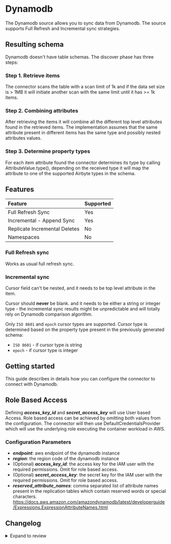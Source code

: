 # Dynamodb

The Dynamodb source allows you to sync data from Dynamodb. The source supports Full Refresh and
Incremental sync strategies.

## Resulting schema

Dynamodb doesn't have table schemas. The discover phase has three steps:

### Step 1. Retrieve items

The connector scans the table with a scan limit of 1k and if the data set size is > 1MB it will
initiate another scan with the same limit until it has >= 1k items.

### Step 2. Combining attributes

After retrieving the items it will combine all the different top level attributes found in the
retrieved items. The implementation assumes that the same attribute present in different items has
the same type and possibly nested attributes values.

### Step 3. Determine property types

For each item attribute found the connector determines its type by calling AttributeValue.type(),
depending on the received type it will map the attribute to one of the supported Airbyte types in
the schema.

## Features

| Feature                       | Supported |
| :---------------------------- | :-------- |
| Full Refresh Sync             | Yes       |
| Incremental - Append Sync     | Yes       |
| Replicate Incremental Deletes | No        |
| Namespaces                    | No        |

### Full Refresh sync

Works as usual full refresh sync.

### Incremental sync

Cursor field can't be nested, and it needs to be top level attribute in the item.

Cursor should **never** be blank. and it needs to be either a string or integer type - the
incremental sync results might be unpredictable and will totally rely on Dynamodb comparison
algorithm.

Only `ISO 8601` and `epoch` cursor types are supported. Cursor type is determined based on the
property type present in the previously generated schema:

- `ISO 8601` - if cursor type is string
- `epoch` - if cursor type is integer

## Getting started

This guide describes in details how you can configure the connector to connect with Dynamodb.

## Role Based Access

Defining **_access_key_id_** and **_secret_access_key_** will use User based Access. Role based access can be achieved
by omitting both values from the configuration. The connector will then use DefaultCredentialsProvider which will use
the underlying role executing the container workload in AWS.

### Сonfiguration Parameters

- **_endpoint_**: aws endpoint of the dynamodb instance
- **_region_**: the region code of the dynamodb instance
- (Optional) **_access_key_id_**: the access key for the IAM user with the required permissions. Omit for role based access.
- (Optional) **_secret_access_key_**: the secret key for the IAM user with the required permissions. Omit for role based access.
- **_reserved_attribute_names_**: comma separated list of attribute names present in the replication
  tables which contain reserved words or special characters.
  https://docs.aws.amazon.com/amazondynamodb/latest/developerguide/Expressions.ExpressionAttributeNames.html

## Changelog

<details>
  <summary>Expand to review</summary>

| Version | Date       | Pull Request                                              | Subject                                                              |
| :------ | :--------- | :-------------------------------------------------------- | :------------------------------------------------------------------- |
| 0.3.9   | 2025-02-12 | [53202](https://github.com/airbytehq/airbyte/pull/53202)  | fixed IRSA by adding STS to classpath of connector.                  |
| 0.3.8   | 2025-01-10 | [51489](https://github.com/airbytehq/airbyte/pull/51489)  | Use a non root base image                                            |
| 0.3.7   | 2024-12-18 | [49881](https://github.com/airbytehq/airbyte/pull/49881)  | Use a base image: airbyte/java-connector-base:1.0.0                  |
| 0.3.6   | 2024-07-19 | [41936](https://github.com/airbytehq/airbyte/pull/41936)  | Fix incorrect type check for incremental read                        |
| 0.3.5   | 2024-07-23 | [42433](https://github.com/airbytehq/airbyte/pull/42433)  | add PR number                                                        |
| 0.3.4   | 2024-07-23 | [49881](https://github.com/airbytehq/airbyte/pull/49881)  | fix primary key fetching                                             |
| 0.3.3   | 2024-07-22 | [49881](https://github.com/airbytehq/airbyte/pull/49881)  | fix primary key fetching                                             |
| 0.3.2   | 2024-05-01 | [27045](https://github.com/airbytehq/airbyte/pull/27045)  | Fix missing scan permissions                                         |
| 0.3.1   | 2024-05-01 | [31935](https://github.com/airbytehq/airbyte/pull/31935)  | Fix list more than 100 tables                                        |
| 0.3.0   | 2024-04-24 | [37530](https://github.com/airbytehq/airbyte/pull/37530)  | Allow role based access                                              |
| 0.2.3   | 2024-02-13 | [35232](https://github.com/airbytehq/airbyte/pull/35232)  | Adopt CDK 0.20.4                                                     |
| 0.2.2   | 2024-01-24 | [34453](https://github.com/airbytehq/airbyte/pull/34453)  | bump CDK version                                                     |
| 0.2.1   | 2024-01-03 | [#33924](https://github.com/airbytehq/airbyte/pull/33924) | Add new ap-southeast-3 AWS region                                    |
| 0.2.0   | 18-12-2023 | https://github.com/airbytehq/airbyte/pull/33485           | Remove LEGACY state                                                  |
| 0.1.2   | 01-19-2023 | https://github.com/airbytehq/airbyte/pull/20172           | Fix reserved words in projection expression & make them configurable |
| 0.1.1   | 02-09-2023 | https://github.com/airbytehq/airbyte/pull/22682           | Fix build                                                            |
| 0.1.0   | 11-14-2022 | https://github.com/airbytehq/airbyte/pull/18750           | Initial version                                                      |

</details>
